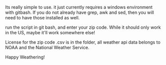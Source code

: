 Its really simple to use. it just currently requires a windows environment with gitbash. If you do not already have grep, awk and sed, then you will need to have those installed as well.


run the script in git bash, and enter your zip code. While it should only work in the US, maybe it'll work somewhere else!

License for the zip code .csv is in the folder, all weather api data belongs to NOAA and the National Weather Service.

Happy Weathering!

